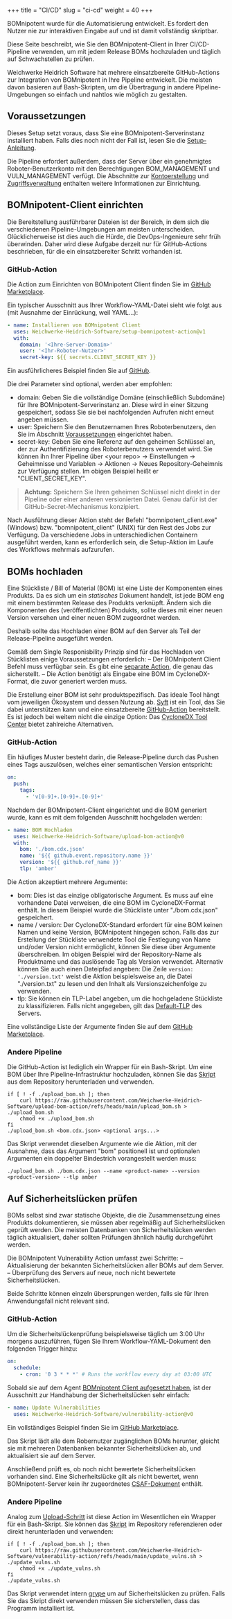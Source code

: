 +++
title = "CI/CD"
slug = "ci-cd"
weight = 40
+++

BOMnipotent wurde für die Automatisierung entwickelt. Es fordert den Nutzer nie zur interaktiven Eingabe auf und ist damit vollständig skriptbar.

Diese Seite beschreibt, wie Sie den BOMnipotent-Client in Ihrer CI/CD-Pipeline verwenden, um mit jedem Release BOMs hochzuladen und täglich auf Schwachstellen zu prüfen.

Weichwerke Heidrich Software hat mehrere einsatzbereite GitHub-Actions zur Integration von BOMnipotent in Ihre Pipeline entwickelt. Die meisten davon basieren auf Bash-Skripten, um die Übertragung in andere Pipeline-Umgebungen so einfach und nahtlos wie möglich zu gestalten.

## Voraussetzungen

Dieses Setup setzt voraus, dass Sie eine BOMnipotent-Serverinstanz installiert haben. Falls dies noch nicht der Fall ist, lesen Sie die [Setup-Anleitung](/de/server/setup/).

Die Pipeline erfordert außerdem, dass der Server über ein genehmigtes Roboter-Benutzerkonto mit den Berechtigungen BOM_MANAGEMENT und VULN_MANAGEMENT verfügt. Die Abschnitte zur [Kontoerstellung](/de/client/basics/account-creation/) und [Zugriffsverwaltung](/de/client/manager/access-management/) enthalten weitere Informationen zur Einrichtung.

## BOMnipotent-Client einrichten

Die Bereitstellung ausführbarer Dateien ist der Bereich, in dem sich die verschiedenen Pipeline-Umgebungen am meisten unterscheiden. Glücklicherweise ist dies auch die Hürde, die DevOps-Ingenieure sehr früh überwinden. Daher wird diese Aufgabe derzeit nur für GitHub-Actions beschrieben, für die ein einsatzbereiter Schritt vorhanden ist.

### GitHub-Action

Die Action zum Einrichten von BOMnipotent Client finden Sie im [GitHub Marketplace](https://github.com/marketplace/actions/setup-bomnipotent-client).

Ein typischer Ausschnitt aus Ihrer Workflow-YAML-Datei sieht wie folgt aus (mit Ausnahme der Einrückung, weil YAML...):

```yaml {{ title="Typischer Setup Ausschnitt" }}
- name: Installieren von BOMnipotent Client
  uses: Weichwerke-Heidrich-Software/setup-bomnipotent-action@v1
  with:
    domain: '<Ihre-Server-Domain>'
    user: '<Ihr-Roboter-Nutzer>'
    secret-key: ${{ secrets.CLIENT_SECRET_KEY }} 
```

Ein ausführlicheres Beispiel finden Sie auf [GitHub](https://github.com/marketplace/actions/setup-bomnipotent-client).

Die drei Parameter sind optional, werden aber empfohlen:
- domain: Geben Sie die vollständige Domäne (einschließlich Subdomäne) für Ihre BOMnipotent-Serverinstanz an. Diese wird in einer Sitzung gespeichert, sodass Sie sie bei nachfolgenden Aufrufen nicht erneut angeben müssen.
- user: Speichern Sie den Benutzernamen Ihres Roboterbenutzers, den Sie im Abschnitt [Voraussetzungen](#voraussetzungen) eingerichtet haben.
- secret-key: Geben Sie eine Referenz auf den geheimen Schlüssel an, der zur Authentifizierung des Roboterbenutzers verwendet wird. Sie können ihn Ihrer Pipeline über \<your repo\> → Einstellungen → Geheimnisse und Variablen → Aktionen → Neues Repository-Geheimnis zur Verfügung stellen. Im obigen Beispiel heißt er "CLIENT_SECRET_KEY".

> **Achtung:** Speichern Sie Ihren geheimen Schlüssel nicht direkt in der Pipeline oder einer anderen versionierten Datei. Genau dafür ist der GitHub-Secret-Mechanismus konzipiert.

Nach Ausführung dieser Aktion steht der Befehl "bomnipotent_client.exe" (Windows) bzw. "bomnipotent_client" (UNIX) für den Rest des Jobs zur Verfügung. Da verschiedene Jobs in unterschiedlichen Containern ausgeführt werden, kann es erforderlich sein, die Setup-Aktion im Laufe des Workflows mehrmals aufzurufen.

## BOMs hochladen

Eine Stückliste / Bill of Material (BOM) ist eine Liste der Komponenten eines Produkts. Da es sich um ein *statisches* Dokument handelt, ist jede BOM eng mit einem bestimmten Release des Produkts verknüpft. Ändern sich die Komponenten des (veröffentlichten) Produkts, sollte dieses mit einer neuen Version versehen und einer neuen BOM zugeordnet werden.

Deshalb sollte das Hochladen einer BOM auf den Server als Teil der Release-Pipeline ausgeführt werden.

Gemäß dem Single Responisbility Prinzip sind für das Hochladen von Stücklisten einige Voraussetzungen erforderlich:
– Der BOMnipotent Client Befehl muss verfügbar sein. Es gibt eine [separate Action](#bomnipotent-client-einrichten), die genau das sicherstellt.
– Die Action benötigt als Eingabe eine BOM im CycloneDX-Format, die zuvor generiert werden muss.

Die Erstellung einer BOM ist sehr produktspezifisch. Das ideale Tool hängt vom jeweiligen Ökosystem und dessen Nutzung ab. [Syft](/de/integration/syft/) ist ein Tool, das Sie dabei unterstützen kann und eine einsatzbereite [GitHub-Action](https://github.com/anchore/sbom-action) bereitstellt. Es ist jedoch bei weitem nicht die einzige Option: Das [CycloneDX Tool Center](https://cyclonedx.org/tool-center/) bietet zahlreiche Alternativen.

### GitHub-Action

Ein häufiges Muster besteht darin, die Release-Pipeline durch das Pushen eines Tags auszulösen, welches einer semantischen Version entspricht:

```yaml {{ title="Tag Auslöser" }}
on:
  push:
    tags:
      - 'v[0-9]+.[0-9]+.[0-9]+'
```

Nachdem der BOMnipotent-Client eingerichtet und die BOM generiert wurde, kann es mit dem folgenden Ausschnitt hochgeladen werden:

```yaml {{ title="Typischer Hochladen Ausschnitt" }}
- name: BOM Hochladen
  uses: Weichwerke-Heidrich-Software/upload-bom-action@v0
  with:
    bom: './bom.cdx.json'
    name: '${{ github.event.repository.name }}'
    version: '${{ github.ref_name }}'
    tlp: 'amber'
```

Die Action akzeptiert mehrere Argumente:
- bom: Dies ist das einzige obligatorische Argument. Es muss auf eine vorhandene Datei verweisen, die eine BOM im CycloneDX-Format enthält. In diesem Beispiel wurde die Stückliste unter "./bom.cdx.json" gespeichert.
- name / version: Der CycloneDX-Standard erfordert für eine BOM keinen Namen und keine Version, BOMnipotent hingegen schon. Falls das zur Erstellung der Stückliste verwendete Tool die Festlegung von Name und/oder Version nicht ermöglicht, können Sie diese über Argumente überschreiben. Im obigen Beispiel wird der Repository-Name als Produktname und das auslösende Tag als Version verwendet. Alternativ können Sie auch einen Dateipfad angeben: Die Zeile `version: './version.txt'` weist die Aktion beispielsweise an, die Datei "./version.txt" zu lesen und den Inhalt als Versionszeichenfolge zu verwenden.
- tlp: Sie können ein TLP-Label angeben, um die hochgeladene Stückliste zu klassifizieren. Falls nicht angegeben, gilt das [Default-TLP](/de/server/configuration/optional/tlp-config/#default-tlp) des Servers.

Eine vollständige Liste der Argumente finden Sie auf dem [GitHub Marketplace](https://github.com/marketplace/actions/upload-bom-to-bomnipotent-server).

### Andere Pipeline

Die GitHub-Action ist lediglich ein Wrapper für ein Bash-Skript. Um eine BOM über Ihre Pipeline-Infrastruktur hochzuladen, können Sie das [Skript](https://github.com/Weichwerke-Heidrich-Software/upload-bom-action/blob/main/upload_bom.sh) aus dem Repository herunterladen und verwenden.

```
if [ ! -f ./upload_bom.sh ]; then
    curl https://raw.githubusercontent.com/Weichwerke-Heidrich-Software/upload-bom-action/refs/heads/main/upload_bom.sh > ./upload_bom.sh
    chmod +x ./upload_bom.sh
fi
./upload_bom.sh <bom.cdx.json> <optional args...>
```

Das Skript verwendet dieselben Argumente wie die Aktion, mit der Ausnahme, dass das Argument "bom" positionell ist und optionalen Argumenten ein doppelter Bindestrich vorangestellt werden muss:

```
./upload_bom.sh ./bom.cdx.json --name <product-name> --version <product-version> --tlp amber
```

## Auf Sicherheitslücken prüfen

BOMs selbst sind zwar statische Objekte, die die Zusammensetzung eines Produkts dokumentieren, sie müssen aber regelmäßig auf Sicherheitslücken geprüft werden. Die meisten Datenbanken von Sicherheitslücken werden täglich aktualisiert, daher sollten Prüfungen ähnlich häufig durchgeführt werden.

Die BOMnipotent Vulnerability Action umfasst zwei Schritte:
– Aktualisierung der bekannten Sicherheitslücken aller BOMs auf dem Server.
– Überprüfung des Servers auf neue, noch nicht bewertete Sicherheitslücken.

Beide Schritte können einzeln übersprungen werden, falls sie für Ihren Anwendungsfall nicht relevant sind.

### GitHub-Action

Um die Sicherheitslückenprüfung beispielsweise täglich um 3:00 Uhr morgens auszuführen, fügen Sie Ihrem Workflow-YAML-Dokument den folgenden Trigger hinzu:

```yaml {{ title="Regelmäßiger Auslöser" }}
on:
  schedule:
    - cron: '0 3 * * *' # Runs the workflow every day at 03:00 UTC
```

Sobald sie auf dem Agent [BOMnipotent Client aufgesetzt haben](#bomnipotent-client-einrichten), ist der Ausschnitt zur Handhabung der Sicherheitslücken sehr einfach:

```yaml {{ title="Typical vulnerability snippet" }}
- name: Update Vulnerabilities
  uses: Weichwerke-Heidrich-Software/vulnerability-action@v0
```

Ein vollständiges Beispiel finden Sie im [GitHub Marketplace](https://github.com/marketplace/actions/bomnipotent-server-vulnerability-check).

Das Skript lädt alle dem Robernutzer zugänglichen BOMs herunter, gleicht sie mit mehreren Datenbanken bekannter Sicherheitslücken ab, und aktualisiert sie auf dem Server.

Anschließend prüft es, ob noch nicht bewertete Sicherheitslücken vorhanden sind. Eine Sicherheitslücke gilt als nicht bewertet, wenn BOMnipotent-Server kein ihr zugeordnetes [CSAF-Dokument](https://www.csaf.io/) enthält.

### Andere Pipeline

Analog zum [Upload-Schritt](#boms-hochladen) ist diese Action im Wesentlichen ein Wrapper für ein Bash-Skript. Sie können das [Skript](https://github.com/Weichwerke-Heidrich-Software/vulnerability-action/blob/main/update_vulns.sh) im Repository referenzieren oder direkt herunterladen und verwenden:

```
if [ ! -f ./upload_bom.sh ]; then
    curl https://raw.githubusercontent.com/Weichwerke-Heidrich-Software/vulnerability-action/refs/heads/main/update_vulns.sh > ./update_vulns.sh
    chmod +x ./update_vulns.sh
fi
./update_vulns.sh
```

Das Skript verwendet intern [grype](/de/integration/grype/) um auf Sicherheitslücken zu prüfen. Falls Sie das Skript direkt verwenden müssen Sie sicherstellen, dass das Programm installiert ist.
